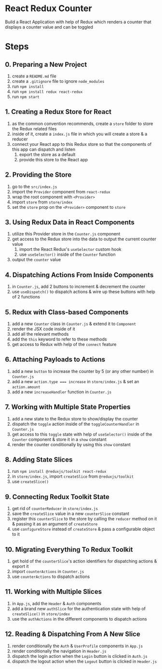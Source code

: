 # React Redux Counter

Build a React Application with help of Redux which renders a counter that displays a counter value and can be toggled

# Steps

## 0. Preparing a New Project

1. create a `README.md` file
2. create a `.gitignore` file to ignore `node_modules`
3. run `npm install`
4. run `npm install redux react-redux`
5. run `npm start`

## 1. Creating a Redux Store for React

1. as the common convention recommends, create a `store` folder to store the Redux related files
2. inside of it, create a `index.js` file in which you will create a store & a reducer
3. connect your React app to this Redux store so that the components of this app can dispatch and listen
   1. export the store as a default
   2. provide this store to the React app

## 2. Providing the Store

1. go to the `src/index.js`
2. import the `Provider` component from `react-redux`
3. wrap the root component with `<Provider>`
4. import `store` from `store/index`
5. set the `store` prop on the `<Provider>` component to `store`

## 3. Using Redux Data in React Components

1. utilize this Provider store in the `Counter.js` component
2. get access to the Redux store into the data to output the current counter value
   1. import the React Redux's `useSelector` custom hook
   2. use `useSelector()` inside of the `Counter` function
3. output the `counter` value

## 4. Dispatching Actions From Inside Components

1. in `Counter.js`, add 2 buttons to increment & decrement the counter
2. use `useDispatch()` to dispatch actions & wire up these buttons with help of 2 functions

## 5. Redux with Class-based Components

1. add a new `Counter` class in `Counter.js` & extend it to `Component`
2. render the JSX code inside of it
3. add all the relevant methods
4. add the `this` keyword to refer to these methods
5. get access to Redux with help of the `connect` feature

## 6. Attaching Payloads to Actions

1. add a new `button` to increase the counter by 5 (or any other number) in `Counter.js`
2. add a new `action.type === increase` in `store/index.js` & set an `action.amount`
3. add a new `increaseHandler` function in `Counter.js`

## 7. Working with Multiple State Properties

1. add a new state to the Redux store to show/display the counter
2. dispatch the `toggle` action inside of the `toggleCounterHandler` in `Counter.js`
3. get access to this `toggle` state with help of `useSelector()` inside of the `Counter` component & store it in a `show` constant
4. render the counter conditionally by using this `show` constant

## 8. Adding State Slices

1. run `npm install @reduxjs/toolkit react-redux`
2. in `store/index.js`, import `createSlice` from `@reduxjs/toolkit`
3. use `createSlice()`

## 9. Connecting Redux Toolkit State

1. get rid of `counterReducer` in `store/index.js`
2. save the `createSlice` value in a new `counterSlice` constant
3. register this `counterSlice` to the store by calling the `reducer` method on it & passing it as an argument of `createStore`
4. use `configureStore` instead of `createStore` & pass a configurable object to it

## 10. Migrating Everything To Redux Toolkit

1. get hold of the `counterSlice`'s action identifiers for dispatching actions & export it
2. import `counterActions` in `Counter.js`
3. use `counterActions` to dispatch actions

## 11. Working with Multiple Slices

1. in `App.js`, add the `Header` & `Auth` components
2. add a brand new `authSlice` for the authentication state with help of `createSlice()` in `store/index`
3. use the `authActions` in the different components to dispatch actions

## 12. Reading & Dispatching From A New Slice

1. render conditionally the `Auth` & `UserProfile` components in `App.js`
2. render conditionally the navigation in `Header.js`
3. dispatch the login action when the `Login` button is clicked in `Auth.js`
4. dispatch the logout action when the `Logout` button is clicked in `Header.js`
